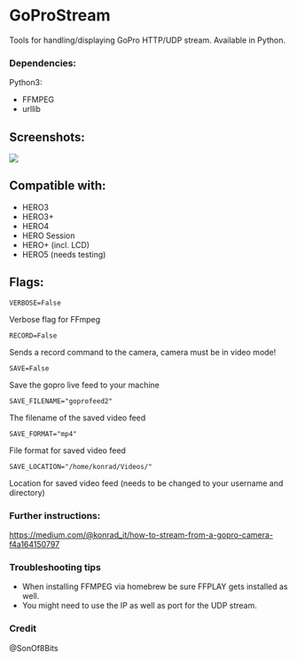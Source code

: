 # GoProStream

Tools for handling/displaying GoPro HTTP/UDP stream. Available in Python.

### Dependencies:

Python3:

* FFMPEG
* urllib

## Screenshots:

![](http://i.imgur.com/5wlh8yS.png) 


## Compatible with:

- HERO3 
- HERO3+
- HERO4
- HERO Session
- HERO+ (incl. LCD)
- HERO5 (needs testing)

## Flags:

    VERBOSE=False

Verbose flag for FFmpeg

    RECORD=False

Sends a record command to the camera, camera must be in video mode!

    SAVE=False

Save the gopro live feed to your machine

    SAVE_FILENAME="goprofeed2"

The filename of the saved video feed

    SAVE_FORMAT="mp4"

File format for saved video feed

    SAVE_LOCATION="/home/konrad/Videos/"

Location for saved video feed (needs to be changed to your username and directory)

### Further instructions:

https://medium.com/@konrad_it/how-to-stream-from-a-gopro-camera-f4a164150797

### Troubleshooting tips
- When installing FFMPEG via homebrew be sure FFPLAY gets installed as well.
- You might need to use the IP as well as port for the UDP stream.

### Credit

@SonOf8Bits
